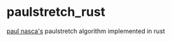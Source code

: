 # paulstretch_rust

[paul nasca's](http://www.paulnasca.com/) paulstretch algorithm implemented in rust
